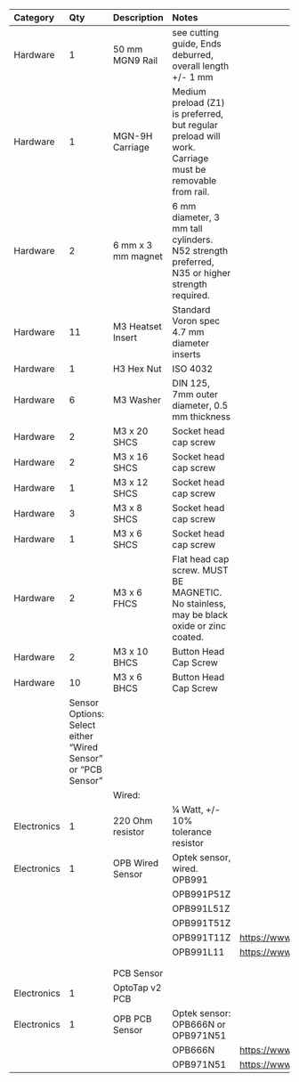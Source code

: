 |Category|Qty|Description|Notes| |
|:----|:----|:----|:----|:----|
|Hardware|1|50 mm MGN9 Rail|see cutting guide, Ends deburred, overall length +/- 1 mm| |
|Hardware|1|MGN-9H Carriage|Medium preload (Z1) is preferred, but regular preload will work. Carriage must be removable from rail.| |
|Hardware|2|6 mm x 3 mm magnet|6 mm diameter, 3 mm tall cylinders.  N52 strength preferred,  N35 or higher strength required.| |
|Hardware|11|M3 Heatset Insert|Standard Voron spec 4.7 mm diameter inserts| |
|Hardware|1|H3 Hex Nut|ISO 4032| |
|Hardware|6|M3 Washer|DIN 125, 7mm outer diameter, 0.5 mm thickness| |
|Hardware|2|M3 x 20 SHCS|Socket head cap screw| |
|Hardware|2|M3 x 16 SHCS|Socket head cap screw| |
|Hardware|1|M3 x 12 SHCS|Socket head cap screw| |
|Hardware|3|M3 x 8 SHCS|Socket head cap screw| |
|Hardware|1|M3 x 6 SHCS|Socket head cap screw| |
|Hardware|2|M3 x 6 FHCS|Flat head cap screw. MUST BE MAGNETIC.  No stainless, may be black oxide or zinc coated.| |
|Hardware|2|M3 x 10 BHCS|Button Head Cap Screw| |
|Hardware|10|M3 x 6 BHCS|Button Head Cap Screw| |
| |Sensor Options:  Select either “Wired Sensor” or “PCB Sensor”| | | |
| | |Wired:| | |
|Electronics|1|220 Ohm resistor | ¼ Watt, +/- 10% tolerance resistor| |
|Electronics|1|OPB Wired Sensor|Optek sensor, wired. OPB991| |
| | | |OPB991P51Z| |
| | | |OPB991L51Z| |
| | | |OPB991T51Z| |
| | | |OPB991T11Z|https://www.digikey.com/short/rrjtmvwm|
| | | |OPB991L11|https://www.digikey.com/short/cnnhjr5n|
| | | | | |
| | | | | |
| | |PCB Sensor| | |
|Electronics|1|OptoTap v2 PCB| | |
|Electronics|1|OPB PCB Sensor|Optek sensor: OPB666N or OPB971N51| |
| | | |OPB666N|https://www.digikey.com/short/f2mzw5rm|
| | | |OPB971N51|https://www.digikey.com/short/m9rz73fp| |
